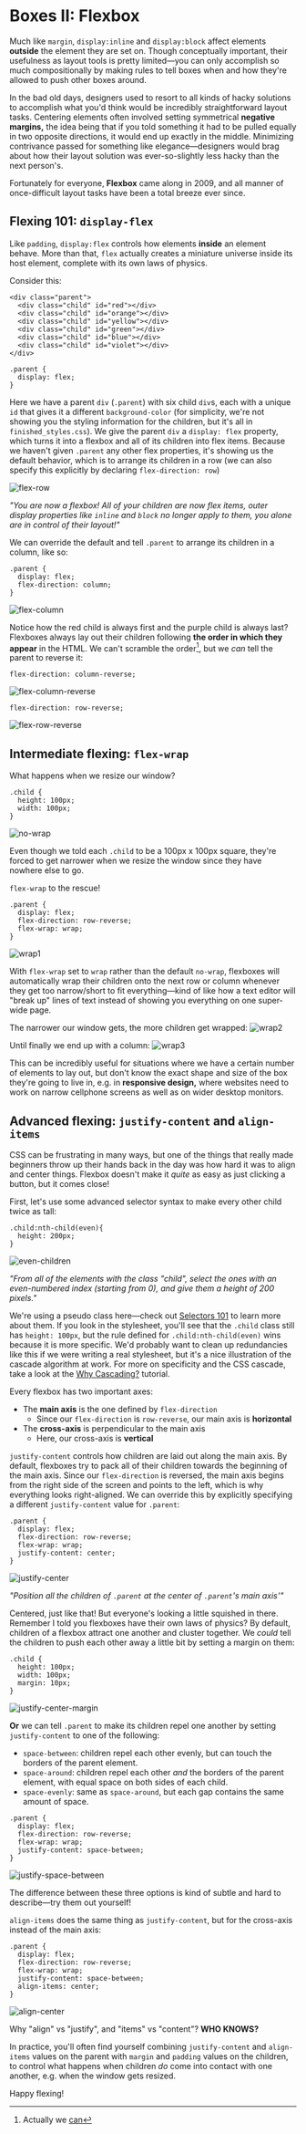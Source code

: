# Boxes II: Flexbox

Much like `margin`, `display:inline` and `display:block` affect elements **outside** the element they are set on. Though conceptually important, their usefulness as layout tools is pretty limited—you can only accomplish so much compositionally by making rules to tell boxes when and how they're allowed to push other boxes around.

In the bad old days, designers used to resort to all kinds of hacky solutions to accomplish what you'd think would be incredibly straightforward layout tasks. Centering elements often involved setting symmetrical **negative margins,** the idea being that if you told something it had to be pulled equally in two opposite directions, it would end up exactly in the middle. Minimizing contrivance passed for something like elegance—designers would brag about how their layout solution was ever-so-slightly less hacky than the next person's.

Fortunately for everyone, **Flexbox** came along in 2009, and all manner of once-difficult layout tasks have been a total breeze ever since.

## Flexing 101: `display-flex`

Like `padding`, `display:flex` controls how elements **inside** an element behave. More than that, `flex` actually creates a miniature universe inside its host element, complete with its own laws of physics.

Consider this:
```
<div class="parent">
  <div class="child" id="red"></div>
  <div class="child" id="orange"></div>
  <div class="child" id="yellow"></div>
  <div class="child" id="green"></div>
  <div class="child" id="blue"></div>
  <div class="child" id="violet"></div>
</div>
```
```
.parent {
  display: flex;
}
```

Here we have a parent `div` (`.parent`) with six child `div`s, each with a unique `id` that gives it a different `background-color` (for simplicity, we're not showing you the styling information for the children, but it's all in `finished_styles.css`). We give the parent `div` a `display: flex` property, which turns it into a flexbox and all of its children into flex items. Because we haven't given `.parent` any other flex properties, it's showing us the default behavior, which is to arrange its children in a row (we can also specify this explicitly by declaring `flex-direction: row`)

![flex-row](./assets/flex-row.png)

_"You are now a flexbox! All of your children are now flex items, outer display properties like `inline` and `block` no longer apply to them, you alone are in control of their layout!"_

We can override the default and tell `.parent` to arrange its children in a column, like so:

```
.parent {
  display: flex;
  flex-direction: column;
}
```

![flex-column](./assets/flex-column.png)

Notice how the red child is always first and the purple child is always last? Flexboxes always lay out their children following **the order in which they appear** in the HTML. We can't scramble the order[^1], but we _can_ tell the parent to reverse it:

[^1]: Actually we [can](https://developer.mozilla.org/en-US/docs/Web/CSS/order)
```
flex-direction: column-reverse;
```
![flex-column-reverse](./assets/flex-column-reverse.png)
```
flex-direction: row-reverse;
```
![flex-row-reverse](./assets/flex-row-reverse.png)

## Intermediate flexing: `flex-wrap`

What happens when we resize our window?
```
.child {
  height: 100px;
  width: 100px;
}
```
![no-wrap](./assets/no-wrap.png)

Even though we told each `.child` to be a 100px x 100px square, they're forced to get narrower when we resize the window since they have nowhere else to go.

`flex-wrap` to the rescue!
```
.parent {
  display: flex;
  flex-direction: row-reverse;
  flex-wrap: wrap;
}
```
![wrap1](./assets/wrap1.png)

With `flex-wrap` set to `wrap` rather than the default `no-wrap`, flexboxes will automatically wrap their children onto the next row or column whenever they get too narrow/short to fit everything—kind of like how a text editor will "break up" lines of text instead of showing you everything on one super-wide page.

The narrower our window gets, the more children get wrapped:
![wrap2](./assets/wrap2.png)

Until finally we end up with a column:
![wrap3](./assets/wrap3.png)

This can be incredibly useful for situations where we have a certain number of elements to lay out, but don't know the exact shape and size of the box they're going to live in, e.g. in **responsive design,** where websites need to work on narrow cellphone screens as well as on wider desktop monitors.

## Advanced flexing: `justify-content` and `align-items`
CSS can be frustrating in many ways, but one of the things that really made beginners throw up their hands back in the day was how hard it was to align and center things. Flexbox doesn't make it _quite_ as easy as just clicking a button, but it comes close!

First, let's use some advanced selector syntax to make every other child twice as tall:

```
.child:nth-child(even){
  height: 200px;
}
```
![even-children](./assets/even-children.png)

_"From all of the elements with the class "child", select the ones with an even-numbered index (starting from 0), and give them a height of 200 pixels."_

We're using a pseudo class here—check out [Selectors 101](../intro-to-selectors/intro-to-selectors.md) to learn more about them. If you look in the stylesheet, you'll see that the `.child` class still has `height: 100px`, but the rule defined for `.child:nth-child(even)` wins because it is more specific. We'd probably want to clean up redundancies like this if we were writing a real stylesheet, but it's a nice illustration of the cascade algorithm at work. For more on specificity and the CSS cascade, take a look at the [Why Cascading?](../why-cascading/why-cascading.md) tutorial.

Every flexbox has two important axes:
- The **main axis** is the one defined by `flex-direction`
  - Since our `flex-direction` is `row-reverse`, our main axis is **horizontal**
- The **cross-axis** is perpendicular to the main axis
  - Here, our cross-axis is **vertical**

`justify-content` controls how children are laid out along the main axis. By default, flexboxes try to pack all of their children towards the beginning of the main axis. Since our `flex-direction` is reversed, the main axis begins from the right side of the screen and points to the left, which is why everything looks right-aligned. We can override this by explicitly specifying a different `justify-content` value for `.parent`:

```
.parent {
  display: flex;
  flex-direction: row-reverse;
  flex-wrap: wrap;
  justify-content: center;
}
```
![justify-center](./assets/justify-center.png)

_"Position all the children of `.parent` at the center of `.parent`'s main axis'"_


Centered, just like that! But everyone's looking a little squished in there. Remember I told you flexboxes have their own laws of physics? By default, children of a flexbox attract one another and cluster together. We _could_ tell the children to push each other away a little bit by setting a margin on them:
```
.child {
  height: 100px;
  width: 100px;
  margin: 10px;
}
```
![justify-center-margin](./assets/justify-center-margin.png)

**Or** we can tell `.parent` to make its children repel one another by setting `justify-content` to one of the following:
- `space-between`: children repel each other evenly, but can touch the borders of the parent element.
- `space-around`: children repel each other _and_ the borders of the parent element, with equal space on both sides of each child.
- `space-evenly`: same as `space-around`, but each gap contains the same amount of space.
```
.parent {
  display: flex;
  flex-direction: row-reverse;
  flex-wrap: wrap;
  justify-content: space-between;
}
```
![justify-space-between](./assets/justify-space-between.png)

The difference between these three options is kind of subtle and hard to describe—try them out yourself!

`align-items` does the same thing as `justify-content`, but for the cross-axis instead of the main axis:
```
.parent {
  display: flex;
  flex-direction: row-reverse;
  flex-wrap: wrap;
  justify-content: space-between;
  align-items: center;
}
```
![align-center](./assets/align-center.png)

Why "align" vs "justify", and "items" vs "content"? **WHO KNOWS?**

In practice, you'll often find yourself combining `justify-content` and `align-items` values on the parent with `margin` and `padding` values on the children, to control what happens when children *do* come into contact with one another, e.g. when the window gets resized.

Happy flexing!
